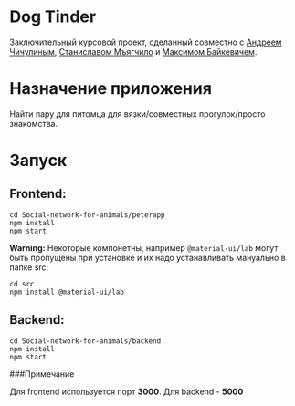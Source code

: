 # Dog Tinder



Заключительный курсовой проект, сделанный совместно с [Андреем Чичулиным](https://github.com/AndreyChichurin), [Станиславом Мъягчило](https://github.com/miagchilo) и [Максимом Байкевичем](https://github.com/maxbaikevich). 

# Назначение приложения

Найти пару для питомца для вязки/совместных прогулок/просто знакомства.

# Запуск

## Frontend:
```
cd Social-network-for-animals/peterapp
npm install
npm start
```
**Warning:** Некоторые компонетны, например ```@material-ui/lab``` могут быть пропущены при установке и их надо устанавливать мануально в папке src: <br>
```
cd src
npm install @material-ui/lab
```
## Backend:
```
cd Social-network-for-animals/backend
npm install
npm start
```
###Примечание

Для frontend используется порт **3000**. Для backend - **5000**
